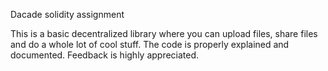 Dacade solidity assignment

This is a basic decentralized library where you can upload files, share files and do a whole lot of cool stuff. The code is properly explained and documented.
Feedback is highly appreciated.
